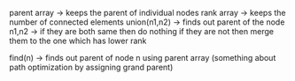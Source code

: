 
parent array -> keeps the parent of individual nodes
rank array -> keeps the number of connected elements
union(n1,n2) -> finds out parent of the node n1,n2 -> if they are both same then do nothing
if they are not then merge them to the one which has lower rank 

find(n) -> finds out parent of node n using parent array (something about path optimization by assigning grand parent)
